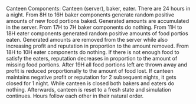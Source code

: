 Canteen
Components: Canteen (server), baker, eater.
There are 24 hours in a night. From 8H to 16H baker components generate random positive amounts of new food portions baked. 
Generated amounts are accumulated in the server. From 17H to 7H baker components do nothing. From 11H to 18H eater components 
generated random positive amounts of food portios eaten. Generated amounts are removed from the server while also increasing 
profit and reputation in proportion to the amount removed. From 18H to 10H eater components do nothing. If there is not enough 
food to satisfy the eaters, reputation decreases in proportion to the amount of missing food portions. After 19H all food 
portions left are thrown away and profit is reduced proportionally to the amount of food lost. If canteen maintains negative 
profit or reputation for 2 subsequent nights, it gets closed for 1 night. While canteen is closed both bakers and eaters do 
nothing. Afterwards, canteen is reset to a fresh state and simulation continues. Hours follow each other in their natural order.

